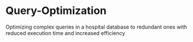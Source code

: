 # Query-Optimization
Optimizing complex queries in a hospital database to redundant ones with reduced execution time and increased efficiency
